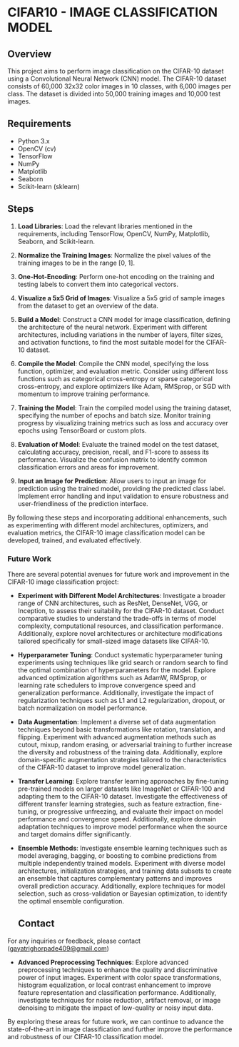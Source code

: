 # CIFAR10 - IMAGE CLASSIFICATION MODEL

## Overview

This project aims to perform image classification on the CIFAR-10 dataset using a Convolutional Neural Network (CNN) model. The CIFAR-10 dataset consists of 60,000 32x32 color images in 10 classes, with 6,000 images per class. The dataset is divided into 50,000 training images and 10,000 test images.

## Requirements

- Python 3.x
- OpenCV (cv)
- TensorFlow
- NumPy
- Matplotlib
- Seaborn
- Scikit-learn (sklearn)

## Steps

1. **Load Libraries**: Load the relevant libraries mentioned in the requirements, including TensorFlow, OpenCV, NumPy, Matplotlib, Seaborn, and Scikit-learn.

2. **Normalize the Training Images**: Normalize the pixel values of the training images to be in the range [0, 1].

3. **One-Hot-Encoding**: Perform one-hot encoding on the training and testing labels to convert them into categorical vectors.

4. **Visualize a 5x5 Grid of Images**: Visualize a 5x5 grid of sample images from the dataset to get an overview of the data.

5. **Build a Model**: Construct a CNN model for image classification, defining the architecture of the neural network. Experiment with different architectures, including variations in the number of layers, filter sizes, and activation functions, to find the most suitable model for the CIFAR-10 dataset.

6. **Compile the Model**: Compile the CNN model, specifying the loss function, optimizer, and evaluation metric. Consider using different loss functions such as categorical cross-entropy or sparse categorical cross-entropy, and explore optimizers like Adam, RMSprop, or SGD with momentum to improve training performance.

7. **Training the Model**: Train the compiled model using the training dataset, specifying the number of epochs and batch size. Monitor training progress by visualizing training metrics such as loss and accuracy over epochs using TensorBoard or custom plots.

8. **Evaluation of Model**: Evaluate the trained model on the test dataset, calculating accuracy, precision, recall, and F1-score to assess its performance. Visualize the confusion matrix to identify common classification errors and areas for improvement.

9. **Input an Image for Prediction**: Allow users to input an image for prediction using the trained model, providing the predicted class label. Implement error handling and input validation to ensure robustness and user-friendliness of the prediction interface.

By following these steps and incorporating additional enhancements, such as experimenting with different model architectures, optimizers, and evaluation metrics, the CIFAR-10 image classification model can be developed, trained, and evaluated effectively.

### Future Work

There are several potential avenues for future work and improvement in the CIFAR-10 image classification project:

- **Experiment with Different Model Architectures**: Investigate a broader range of CNN architectures, such as ResNet, DenseNet, VGG, or Inception, to assess their suitability for the CIFAR-10 dataset. Conduct comparative studies to understand the trade-offs in terms of model complexity, computational resources, and classification performance. Additionally, explore novel architectures or architecture modifications tailored specifically for small-sized image datasets like CIFAR-10.

- **Hyperparameter Tuning**: Conduct systematic hyperparameter tuning experiments using techniques like grid search or random search to find the optimal combination of hyperparameters for the model. Explore advanced optimization algorithms such as AdamW, RMSprop, or learning rate schedulers to improve convergence speed and generalization performance. Additionally, investigate the impact of regularization techniques such as L1 and L2 regularization, dropout, or batch normalization on model performance.

- **Data Augmentation**: Implement a diverse set of data augmentation techniques beyond basic transformations like rotation, translation, and flipping. Experiment with advanced augmentation methods such as cutout, mixup, random erasing, or adversarial training to further increase the diversity and robustness of the training data. Additionally, explore domain-specific augmentation strategies tailored to the characteristics of the CIFAR-10 dataset to improve model generalization.

- **Transfer Learning**: Explore transfer learning approaches by fine-tuning pre-trained models on larger datasets like ImageNet or CIFAR-100 and adapting them to the CIFAR-10 dataset. Investigate the effectiveness of different transfer learning strategies, such as feature extraction, fine-tuning, or progressive unfreezing, and evaluate their impact on model performance and convergence speed. Additionally, explore domain adaptation techniques to improve model performance when the source and target domains differ significantly.

- **Ensemble Methods**: Investigate ensemble learning techniques such as model averaging, bagging, or boosting to combine predictions from multiple independently trained models. Experiment with diverse model architectures, initialization strategies, and training data subsets to create an ensemble that captures complementary patterns and improves overall prediction accuracy. Additionally, explore techniques for model selection, such as cross-validation or Bayesian optimization, to identify the optimal ensemble configuration.

  ## Contact

For any inquiries or feedback, please contact (gayatrighorpade409@gmail.com)

- **Advanced Preprocessing Techniques**: Explore advanced preprocessing techniques to enhance the quality and discriminative power of input images. Experiment with color space transformations, histogram equalization, or local contrast enhancement to improve feature representation and classification performance. Additionally, investigate techniques for noise reduction, artifact removal, or image denoising to mitigate the impact of low-quality or noisy input data.

By exploring these areas for future work, we can continue to advance the state-of-the-art in image classification and further improve the performance and robustness of our CIFAR-10 classification model.
